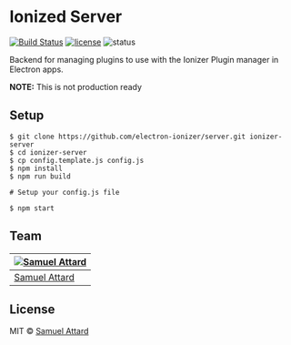 # Ionized Server

[![Build Status](https://travis-ci.org/electron-ionizer/server.svg?branch=master)](https://travis-ci.org/electron-ionizer/server)
[![license](https://img.shields.io/github/license/electron-ionizer/server.svg?maxAge=2592000)](https://github.com/electron-ionizer/server/blob/master/LICENSE)
![status](https://img.shields.io/badge/Status-%20Ready%20for%20Awesome-red.svg)

Backend for managing plugins to use with the Ionizer Plugin manager in Electron apps.

**NOTE:** This is not production ready

## Setup

```
$ git clone https://github.com/electron-ionizer/server.git ionizer-server
$ cd ionizer-server
$ cp config.template.js config.js
$ npm install
$ npm run build

# Setup your config.js file

$ npm start
```

## Team

| [![Samuel Attard](https://s.gravatar.com/avatar/1576c987b53868acf73d6ccb08110a78?s=144)](https://sindresorhus.com) |
|---|
| [Samuel Attard](https://samuelattard.com) |

## License

MIT © [Samuel Attard](https://samuelattard.com)
